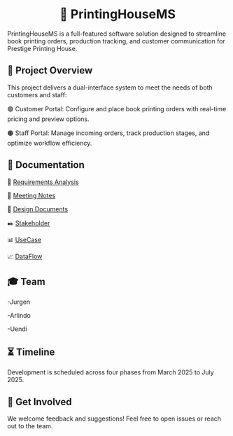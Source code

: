 
<div align="center">

# 🎯 **PrintingHouseMS**

</div>
PrintingHouseMS is a full-featured software solution designed to streamline book printing orders, production tracking, and customer communication for Prestige Printing House.


## 📝 Project Overview

This project delivers a dual-interface system to meet the needs of both customers and staff:

  🟢 Customer Portal: Configure and place book printing orders with real-time pricing and preview options.
  
  🟠 Staff Portal: Manage incoming orders, track production stages, and optimize workflow efficiency.
  

## 📂 Documentation

📘 [Requirements Analysis](folders/requirements-analysis.md)
  
📝 [Meeting Notes](folders/notes.md)
  
📐 [Design Documents](folders/docs.md)

✒️ [Stakeholder](folders/stakeholder.md)

📊 [UseCase](folders/UseCase.md)

📈 [DataFlow](folders/DataFlow.md)
  

## 🎓 Team

  -Jurgen
  
  -Arlindo
  
  -Uendi
  
##  ⏳ Timeline
Development is scheduled across four phases from March 2025 to July 2025.

## 🚀 Get Involved
We welcome feedback and suggestions! Feel free to open issues or reach out to the team.


